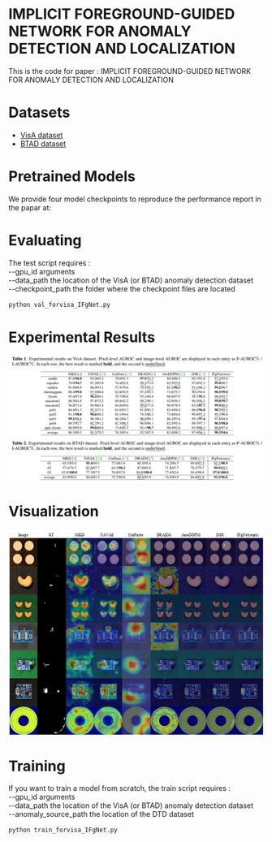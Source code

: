 # IMPLICIT FOREGROUND-GUIDED NETWORK FOR ANOMALY DETECTION AND LOCALIZATION
This is the code for paper : IMPLICIT FOREGROUND-GUIDED NETWORK FOR ANOMALY DETECTION AND LOCALIZATION

# Datasets
* [VisA dataset](https://link.springer.com/chapter/10.1007/978-3-031-20056-4_23)
* [BTAD dataset](https://ieeexplore.ieee.org/abstract/document/9576231)

# Pretrained Models
We provide four model checkpoints to reproduce the performance report in the papar at:

# Evaluating
The test script requires : \
--gpu_id arguments \
--data_path the location of the VisA (or BTAD) anomaly detection dataset \
--checkpoint_path the folder where the checkpoint files are located
```python
python val_forvisa_IFgNet.py
```
# Experimental Results
![image](https://github.com/gloriacxl/IFgNet/blob/main/experimentalresults.PNG)

# Visualization
![image](https://github.com/gloriacxl/IFgNet/blob/main/visualization.png)

# Training
If you want to train a model from scratch, the train script requires : \
--gpu_id arguments \
--data_path the location of the VisA (or BTAD) anomaly detection dataset \
--anomaly_source_path the location of the DTD dataset
```python
python train_forvisa_IFgNet.py
```
